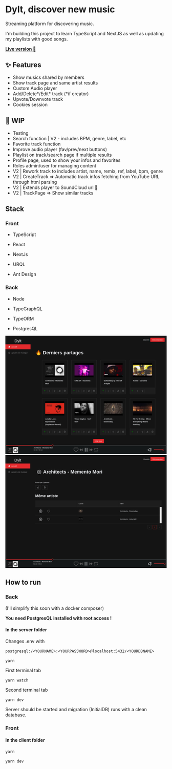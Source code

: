 # Dylt, discover new music

Streaming platform for discovering music.

I'm building this project to learn TypeScript and NextJS as well as updating my playlists with good songs.

**[Live version :rocket: ](https://dylt.quentinbrohan.dev)**

## :sparkles: Features

- Show musics shared by members
- Show track page and same artist results
- Custom Audio player
- Add/Delete*/Edit* track (*if creator)
- Upvote/Downvote track
- Cookies session

## :construction: WIP
- Testing
- Search function | V2 - includes BPM, genre, label, etc
- Favorite track function
- Improve audio player (fav/prev/next buttons)
- Playlist on track/search page if multiple results
- Profile page, used to show your infos and favorites
- Roles admin/user for managing content
- V2 | Rework track to includes artist, name, remix, ref, label, bpm, genre
- V2 | CreateTrack => Automatic track infos fetching from YouTube URL through html parsing
- V2 | Extends player to SoundCloud url :eyes:
- V2 | TrackPage => Show similar tracks

## Stack

### Front

- TypeScript

- React

- NextJs

- URQL

- Ant Design

### Back

- Node

- TypeGraphQL

- TypeORM

- PostgresQL

![](dylt-home.png)
![](dylt-track.png)

## How to run

### Back

(I'll simplify this soon with a docker composer)

**You need PostgresQL installed with root access !**

#### In the server folder

Changes .env with

```shell
postgresql:/<YOURNAME>:<YOURPASSWORD>@localhost:5432/<YOURDBNAME>
```

```shell
yarn
```

First terminal tab

```shell
yarn watch
```

Second terminal tab

```shell
yarn dev
```

Server should be started and migration (InitialDB) runs with a clean database.

### Front

#### In the client folder

```shell
yarn
```

```shell
yarn dev
```
